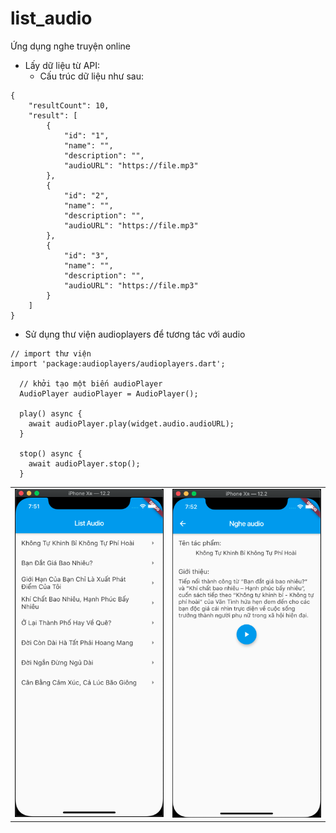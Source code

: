 # list_audio

Ứng dụng nghe truyện online

- Lấy dữ liệu từ API:
	- Cấu trúc dữ liệu như sau:
```
{
	"resultCount": 10,
	"result": [
		{
			"id": "1",
			"name": "",
			"description": "",
			"audioURL": "https://file.mp3"
		},
		{
			"id": "2",
			"name": "",
			"description": "",
			"audioURL": "https://file.mp3"
		},
		{
			"id": "3",
			"name": "",
			"description": "",
			"audioURL": "https://file.mp3"
		}
	]
}
```
- Sử dụng thư viện audioplayers để tương tác với audio
```
// import thư viện
import 'package:audioplayers/audioplayers.dart';

  // khởi tạo một biến audioPlayer
  AudioPlayer audioPlayer = AudioPlayer();

  play() async {
    await audioPlayer.play(widget.audio.audioURL);
  }

  stop() async {
    await audioPlayer.stop();
  }
```
<table>
<td>
  <img src = "../img/danh_sach_audio.png" width="300">
</td>
<td>
  <img src = "../img/nghe_audio.png" width="300">
</td>
</tr>
</table>

